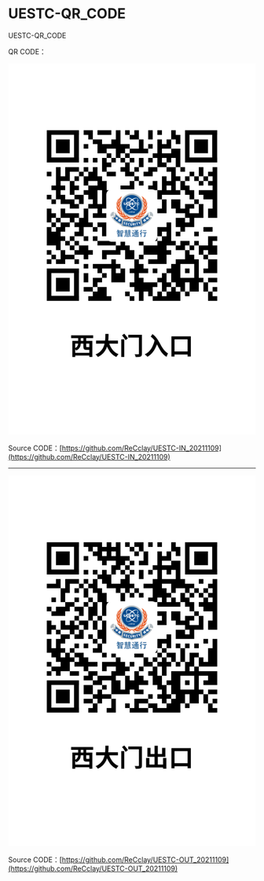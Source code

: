 # UESTC-QR_CODE
UESTC-QR_CODE







QR CODE：

![西大门入口](./In-QR_Code.png#pic_center)





Source CODE：[https://github.com/ReCclay/UESTC-IN_20211109](https://github.com/ReCclay/UESTC-IN_20211109)







---











![西大门出口](./Out-QR_Code.png#pic_center)





Source CODE：[https://github.com/ReCclay/UESTC-OUT_20211109](https://github.com/ReCclay/UESTC-OUT_20211109)